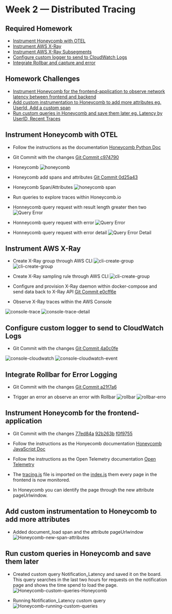 # Week 2 — Distributed Tracing

## Required Homework

- [Instrument Honeycomb with OTEL](#instrument-honeycomb-with-otel)
- [Instrument AWS X-Ray](#instrument-aws-x-ray)
- [Instrument AWS X-Ray Subsegments](#instrument-aws-x-ray)
- [Configure custom logger to send to CloudWatch Logs](#configure-custom-logger-to-send-to-cloudwatch-logs)
- [Integrate Rollbar and capture and error](#integrate-rollbar-for-error-logging)

## Homework Challenges

- [Instrument Honeycomb for the frontend-application to observe network latency between frontend and backend](#instrument-honeycomb-for-the-frontend-application)
- [Add custom instrumentation to Honeycomb to add more attributes eg. UserId, Add a custom span](#add-custom-instrumentation-to-honeycomb-to-add-more-attributes)
- [Run custom queries in Honeycomb and save them later eg. Latency by UserID, Recent Traces](#run-custom-queries-in-honeycomb-and-save-them-later)

## Instrument Honeycomb with OTEL

- Follow the instructions as the documentation [Honeycomb Python Doc](https://docs.honeycomb.io/getting-data-in/opentelemetry/python/)

- Git Commit with the changes [Git Commit c974790](https://github.com/daniel850924/aws-bootcamp-cruddur-2023/commit/c974790bcfacef7ef2856da69aac80971b0af129)

- Honeycomb
  ![honeycomb](../assets/week2/honeycomb.png)

- Honeycomb add spans and attributes [Git Commit 0d25a43](https://github.com/daniel850924/aws-bootcamp-cruddur-2023/commit/3d08ed8005fb4f8642a43d62e718ddaeb6a61675)

- Honeycomb Span/Attributes
  ![honeycomb span](../assets/week2/honeycomb-span-attributes.png)

- Run queries to explore traces within Honeycomb.io

- Honneycomb query request with result length greater then two ![Query Error](../assets/week2/honeycomb-query-result-length.png)

- Honneycomb query request with error ![Query Error](../assets/week2/honneycomb-query-error.png)

- Honneycomb query request with error detail ![Query Error Detail](../assets/week2/honneycomb-error-detail.png)

## Instrument AWS X-Ray

- Create X-Ray group through AWS CLI
  ![cli-create-group](../assets/week2/aws-cli-create-group.png)
  ![cli-create-group](../assets/week2/aws-console-x-ray.png)

- Create X-Ray sampling rule through AWS CLI
  ![cli-create-group](../assets/week2/aws-cli-create-rule.png)

- Configure and provision X-Ray daemon within docker-compose and send data back to X-Ray API [Git Commit e0cff6e](https://github.com/daniel850924/aws-bootcamp-cruddur-2023/commit/e0cff6e6ef87083e51a786a7fffc402a2a3672a8)

- Observe X-Ray traces within the AWS Console

![console-trace](../assets/week2/aws-xray-trace-console.png)
![console-trace-detail](../assets/week2/aws-xray-trace-detail.png)

## Configure custom logger to send to CloudWatch Logs

- Git Commit with the changes [Git Commit 4a0c0fe](https://github.com/daniel850924/aws-bootcamp-cruddur-2023/commit/4a0c0fee5ed7b02a4ecce68f52c146d78ed6769b)

![console-cloudwatch](../assets/week2/aws-cloudwatch-log.png)
![console-cloudwatch-event](../assets/week2/aws-cloudwatch-log-events.png)

## Integrate Rollbar for Error Logging

- Git Commit with the changes [Git Commit a21f7a6](https://github.com/daniel850924/aws-bootcamp-cruddur-2023/commit/a21f7a67637d41690a9bd54e2cd90032d3124118)

- Trigger an error an observe an error with Rollbar
  ![rollbar](../assets/week2/rollbar.png)
  ![rollbar-erro](../assets/week2/rollbar-error.png)

## Instrument Honeycomb for the frontend-application

- Git Commit with the changes [77ed84a](https://github.com/daniel850924/aws-bootcamp-cruddur-2023/commit/77ed84ac50ff75a8d701a167ce7830b8abda8ee0) [92b263b](https://github.com/daniel850924/aws-bootcamp-cruddur-2023/commit/92b263bef3f641ea0ebacf73f6557e8d852e08fc) [f0f9755](https://github.com/daniel850924/aws-bootcamp-cruddur-2023/commit/f0f9755db7a92cd493340f1194ad03325dfb1339#diff-8273684ee2a8132d45715f784b672a8f2d7ae85a81d5cb344c91d1fcd0aac81b)

- Follow the instructions as the Honyecomb documentation [Honeycomb JavaScript Doc](https://docs.honeycomb.io/getting-data-in/opentelemetry/browser-js/)
- Follow the instructions as the Open Telemetry documentation [Open Telemetry](https://opentelemetry.io/docs/collector/getting-started/)

- The [tracing.js](../frontend-react-js/src/tracing.js) file is imported on the [index.js](../frontend-react-js/src/index.js) them every page in the frontend is now monitored.
- In Honeycomb you can identify the page through the new attribute pageUrlwindow.

## Add custom instrumentation to Honeycomb to add more attributes

- Added document_load span and the attribute pageUrlwindow
  ![Honeycomb-new-span-attributes](../assets/week2/Honeycomb-new-span-attributes.png)

## Run custom queries in Honeycomb and save them later

- Created custom query Notification_Latency and saved it on the board. This query searches in the last two hours for requests on the notification page and shows the time spend to load the page.
  ![Honeycomb-custom-queries-Honeycomb](../assets/week2/Honeycomb-custom-queries-Honeycomb.png)

- Running Notification_Latency custom query
  ![Honeycomb-running-custom-queries](../assets/week2/Honeycomb-running-custom-queries.png)
